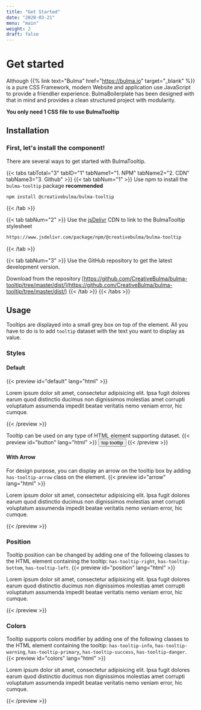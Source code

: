 ```yaml
---
title: "Get Started"
date: "2020-03-21"
menu: "main"
weight: 2
draft: false
---
```


# Get started
Although {{% link text="Bulma" href="https://bulma.io" target="_blank" %}} is a pure CSS Framework, modern Website and application use JavaScript to provide a friendlier experience. BulmaBoilerplate has been designed with that in mind and provides a clean structured project with modularity.

**You only need 1 CSS file to use BulmaTooltip**

## Installation
### First, let's install the component!
There are several ways to get started with BulmaTooltip.

{{< tabs tabTotal="3" tabID="1" tabName1="1. NPM" tabName2="2. CDN" tabName3="3. Github" >}}
{{< tab tabNum="1" >}}
Use npm to install the `bulma-tooltip` package **recommended**
```shell
npm install @creativebulma/bulma-tooltip
```
{{< /tab >}}

{{< tab tabNum="2" >}}
Use the [jsDelivr](https://jsdelivr.com) CDN to link to the BulmaTooltip stylesheet
```html
https://www.jsdelivr.com/package/npm/@creativebulma/bulma-tooltip
```
{{< /tab >}}

{{< tab tabNum="3" >}}
Use the GitHub repository to get the latest development version.

Download from the repository [https://github.com/CreativeBulma/bulma-tooltip/tree/master/dist/](https://github.com/CreativeBulma/bulma-tooltip/tree/master/dist/)
{{< /tab >}}
{{< /tabs >}}

## Usage
Tooltips are displayed into a small grey box on top of the element. All you have to do is to add `tooltip` dataset with the text you want to display as value.

### Styles
#### Default
{{< preview id="default" lang="html" >}}
<p>Lorem ipsum dolor sit amet, <span data-tooltip="Tooltip content">consectetur adipisicing elit</span>. Ipsa fugit dolores earum quod distinctio ducimus non dignissimos molestias amet corrupti voluptatum assumenda impedit beatae veritatis nemo veniam error, hic cumque.</p>
{{< /preview >}}

Tooltip can be used on any type of HTML element supporting dataset.
{{< preview id="button" lang="html" >}}
<button class="button" data-tooltip="Tooltip Text">top tooltip</button>
{{< /preview >}}

#### With Arrow
For design purpose, you can display an arrow on the tooltip box by adding `has-tooltip-arrow` class on the element.
{{< preview id="arrow" lang="html" >}}
<p>Lorem ipsum dolor sit amet, <span class="has-tooltip-arrow" data-tooltip="Tooltip content">consectetur adipisicing elit</span>. Ipsa fugit dolores earum quod distinctio ducimus non dignissimos molestias amet corrupti voluptatum assumenda impedit beatae veritatis nemo veniam error, hic cumque.</p>
{{< /preview >}}

### Position
Tooltip position can be changed by adding one of the following classes to the HTML element containing the tooltip: `has-tooltip-right`, `has-tooltip-bottom`, `has-tooltip-left`.
{{< preview id="position" lang="html" >}}
<p>Lorem ipsum dolor sit amet, <span class="has-tooltip-arrow" data-tooltip="Tooltip content on top">consectetur adipisicing elit</span>. Ipsa fugit <span class="has-tooltip-arrow has-tooltip-right" data-tooltip="Right tooltip content">dolores</span> earum quod distinctio ducimus non dignissimos <span class="has-tooltip-arrow has-tooltip-bottom" data-tooltip="Bottom tooltip content">molestias</span> amet corrupti voluptatum assumenda impedit beatae <span class="has-tooltip-arrow has-tooltip-left" data-tooltip="Left tooltip content">veritatis</span> nemo veniam error, hic cumque.</p>
{{< /preview >}}

### Colors
Tooltip supports colors modifier by adding one of the following classes to the HTML element containing the tooltip: `has-tooltip-info`, `has-tooltip-warning`, `has-tooltip-primary`, `has-tooltip-success`, `has-tooltip-danger`.
{{< preview id="colors" lang="html" >}}
<p>Lorem ipsum <span class="has-tooltip-arrow has-tooltip-info" data-tooltip="Info tooltip content">dolor</span> sit amet, <span class="has-tooltip-arrow has-tooltip-warning" data-tooltip="Warning tooltip content">consectetur adipisicing elit</span>. Ipsa fugit <span class="has-tooltip-arrow has-tooltip-right has-tooltip-success" data-tooltip="Success tooltip content">dolores</span> earum quod distinctio ducimus non dignissimos <span class="has-tooltip-arrow has-tooltip-bottom has-tooltip-primary" data-tooltip="Primary tooltip content">molestias</span> amet corrupti voluptatum assumenda impedit beatae <span class="has-tooltip-arrow has-tooltip-left has-tooltip-danger" data-tooltip="Danger tooltip content">veritatis</span> nemo veniam error, hic cumque.</p>
{{< /preview >}}